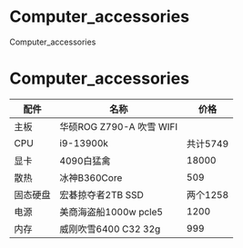 # Computer_accessories
Computer_accessories
# Computer_accessories
配件|名称|价格
------|------|------
主板|华硕ROG Z790-A 吹雪 WIFI| 
CPU|i9-13900k|共计5749
显卡|4090白猛禽|18000
散热|冰神B360Core|509
固态硬盘|宏碁掠夺者2TB SSD|两个1258
电源|美商海盗船1000w pcle5|1200
内存|威刚吹雪6400 C32 32g|999
